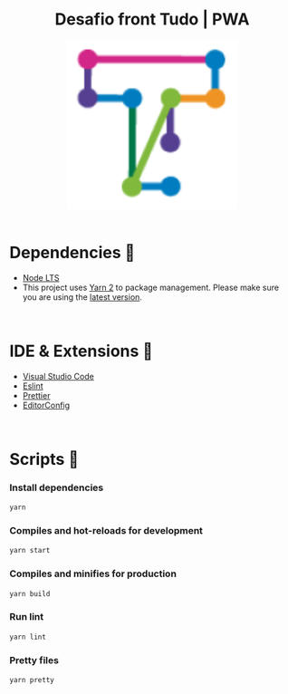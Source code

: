 <div align="center">
  <h1>Desafio front Tudo | PWA</h1>
</div>
<div align="center">
  <a href="https://gitlab.com/conexasaude/boilerplates9/react-boilerplate#conexa-react-boilerplate">
    <img src="public/tudo-logo.png" width="300px" >
    </img>
  </a>
</div>

<br>

# Dependencies 💁

- [Node LTS](https://nodejs.org/en/download/)
- This project uses [Yarn 2](https://yarnpkg.com/) to package management. Please make sure you are using the [latest version](https://yarnpkg.com/getting-started/install).

<br/>

# IDE & Extensions 🔧

- [Visual Studio Code](https://code.visualstudio.com/)
- [Eslint](https://marketplace.visualstudio.com/items?itemName=dbaeumer.vscode-eslint)
- [Prettier](https://marketplace.visualstudio.com/items?itemName=esbenp.prettier-vscode)
- [EditorConfig](https://marketplace.visualstudio.com/items?itemName=EditorConfig.EditorConfig)

<br>

# Scripts 🏃

### Install dependencies

```bash
yarn
```

### Compiles and hot-reloads for development

```bash
yarn start
```

### Compiles and minifies for production

```bash
yarn build
```

### Run lint

```bash
yarn lint
```

### Pretty files

```bash
yarn pretty
```
